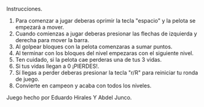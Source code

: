 Instrucciones. 
1) Para comenzar a jugar deberas oprimir la tecla "espacio" y la pelota se empezará a mover.
2) Cuando comienzas a jugar deberas presionar las flechas de izquierda y derecha para mover la barra.
3) Al golpear bloques con la pelota comenzaras a sumar puntos.
4) Al terminar con los bloques del nivel empezaras con el siguiente nivel.
5) Ten cuidado, si la pelota cae perderas una de tus 3 vidas.
6) Si tus vidas llegan a 0 ¡PIERDES!.
7) Sí llegas a perder deberas presionar la tecla "r/R" para reiniciar tu ronda de juego.
8) Convierte en campeon y acaba con todos los niveles.

Juego hecho por Eduardo Hirales Y Abdel Junco. 
